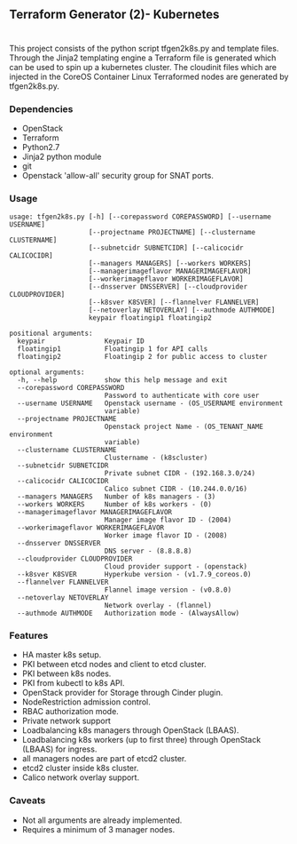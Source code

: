 ## Terraform Generator (2)- Kubernetes
#

This project consists of the python script tfgen2k8s.py and template files. Through the Jinja2 templating engine a Terraform file is generated which can be used to spin up a kubernetes cluster. The cloudinit files which are injected in the CoreOS Container Linux Terraformed nodes are generated by tfgen2k8s.py.

### Dependencies

* OpenStack
* Terraform
* Python2.7
* Jinja2 python module
* git
* Openstack 'allow-all' security group for SNAT ports.

### Usage
```
usage: tfgen2k8s.py [-h] [--corepassword COREPASSWORD] [--username USERNAME]
                    [--projectname PROJECTNAME] [--clustername CLUSTERNAME]
                    [--subnetcidr SUBNETCIDR] [--calicocidr CALICOCIDR]
                    [--managers MANAGERS] [--workers WORKERS]
                    [--managerimageflavor MANAGERIMAGEFLAVOR]
                    [--workerimageflavor WORKERIMAGEFLAVOR]
                    [--dnsserver DNSSERVER] [--cloudprovider CLOUDPROVIDER]
                    [--k8sver K8SVER] [--flannelver FLANNELVER]
                    [--netoverlay NETOVERLAY] [--authmode AUTHMODE]
                    keypair floatingip1 floatingip2

positional arguments:
  keypair               Keypair ID
  floatingip1           Floatingip 1 for API calls
  floatingip2           Floatingip 2 for public access to cluster

optional arguments:
  -h, --help            show this help message and exit
  --corepassword COREPASSWORD
                        Password to authenticate with core user
  --username USERNAME   Openstack username - (OS_USERNAME environment
                        variable)
  --projectname PROJECTNAME
                        Openstack project Name - (OS_TENANT_NAME environment
                        variable)
  --clustername CLUSTERNAME
                        Clustername - (k8scluster)
  --subnetcidr SUBNETCIDR
                        Private subnet CIDR - (192.168.3.0/24)
  --calicocidr CALICOCIDR
                        Calico subnet CIDR - (10.244.0.0/16)
  --managers MANAGERS   Number of k8s managers - (3)
  --workers WORKERS     Number of k8s workers - (0)
  --managerimageflavor MANAGERIMAGEFLAVOR
                        Manager image flavor ID - (2004)
  --workerimageflavor WORKERIMAGEFLAVOR
                        Worker image flavor ID - (2008)
  --dnsserver DNSSERVER
                        DNS server - (8.8.8.8)
  --cloudprovider CLOUDPROVIDER
                        Cloud provider support - (openstack)
  --k8sver K8SVER       Hyperkube version - (v1.7.9_coreos.0)
  --flannelver FLANNELVER
                        Flannel image version - (v0.8.0)
  --netoverlay NETOVERLAY
                        Network overlay - (flannel)
  --authmode AUTHMODE   Authorization mode - (AlwaysAllow)
```

### Features
* HA master k8s setup.
* PKI between etcd nodes and client to etcd cluster.
* PKI between k8s nodes.
* PKI from kubectl to k8s API.
* OpenStack provider for Storage through Cinder plugin.
* NodeRestriction admission control.
* RBAC authorization mode.
* Private network support
* Loadbalancing k8s managers through OpenStack (LBAAS).
* Loadbalancing k8s workers (up to first three) through OpenStack (LBAAS) for ingress.
* all managers nodes are part of etcd2 cluster.
* etcd2 cluster inside k8s cluster.
* Calico network overlay support.

### Caveats
* Not all arguments are already implemented.
* Requires a minimum of 3 manager nodes.

